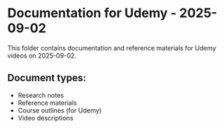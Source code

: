 # Documentation for Udemy - 2025-09-02

This folder contains documentation and reference materials for Udemy videos on 2025-09-02.

## Document types:
- Research notes
- Reference materials
- Course outlines (for Udemy)
- Video descriptions
